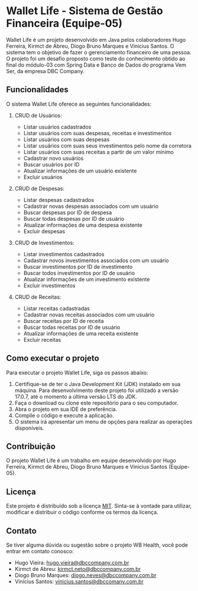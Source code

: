 # Wallet Life - Sistema de Gestão Financeira (Equipe-05)

Wallet Life é um  projeto desenvolvido em Java pelos colaboradores Hugo Ferreira, Kirmct de Abreu, Diogo Bruno Marques e Vinicius Santos. O sistema tem o objetivo de fazer o gerenciamento financeiro de uma pessoa. O projeto foi um desafio proposto como teste do conhecimento obtido ao final do módulo-03 com Spring Data e Banco de Dados do programa Vem Ser, da empresa DBC Company.
## Funcionalidades

O sistema Wallet Life oferece as seguintes funcionalidades:

1. CRUD de Usuários: 
   - Listar usuários cadastrados
   - Listar usuários com suas despesas, receitas e investimentos
   - Listar usuários com suas despesas
   - Listar usuários com suas seus investimentos pelo nome da corretora
   - Listar usuários com suas receitas a partir de um valor mínimo
   - Cadastrar novo usuários
   - Buscar usuários por ID
   - Atualizar informações de um usuário existente
   - Excluir usuários

2. CRUD de Despesas: 
   - Listar despesas cadastrados
   - Cadastrar novas despesas associados com um usuário
   - Buscar despesas por ID de despesa
   - Buscar todas despesas por ID de usuário
   - Atualizar informações de uma despesa existente
   - Excluir despesas

3. CRUD de Investimentos: 
   - Listar investimentos cadastrados
   - Cadastrar novos investimentos associados com um usuário
   - Buscar investimentos por ID de investimento
   - Buscar todos investimentos por ID de usuário
   - Atualizar informações de um investimento existente
   - Excluir investimentos

4. CRUD de Receitas: 
   - Listar receitas cadastradas
   - Cadastrar novas receitas associados com um usuário
   - Buscar receitas por ID de receita
   - Buscar todas receitas por ID de usuário
   - Atualizar informações de uma receita existente
   - Excluir receitas

## Como executar o projeto

Para executar o projeto Wallet Life, siga os passos abaixo:

1. Certifique-se de ter o Java Development Kit (JDK) instalado em sua máquina. Para desenvolvimento deste projeto foi utilizado a versão 17.0.7, até o momento a última versão LTS do JDK.
2. Faça o download ou clone este repositório para o seu computador.
3. Abra o projeto em sua IDE de preferência.
4. Compile o código e execute a aplicação.
5. O sistema irá apresentar um menu de opções para realizar as operações disponíveis.

## Contribuição

O projeto Wallet Life é um trabalho em equipe desenvolvido por Hugo Ferreira, Kirmct de Abreu, Diogo Bruno Marques e Vinicius Santos (Equipe-05).

## Licença

Este projeto é distribuído sob a licença [MIT](https://opensource.org/licenses/MIT). Sinta-se à vontade para utilizar, modificar e distribuir o código conforme os termos da licença.

## Contato

Se tiver alguma dúvida ou sugestão sobre o projeto WB Health, você pode entrar em contato conosco:

- Hugo Vieira: hugo.vieira@dbccompany.com.br
- Kirmct de Abreu: kirmct.neto@dbccompany.com.br
- Diogo Bruno Marques: diogo.neves@dbccompany.com.br
- Vinícius Santos: vinicius.santos@dbccomany.com.br


